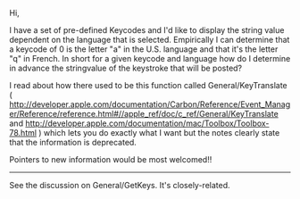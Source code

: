

Hi,

I have a set of pre-defined Keycodes and I'd like to display the string value dependent on the language that is selected. Empirically I can determine that a keycode of 0 is the letter "a" in the U.S. language and that it's the letter "q" in French. In short for a given keycode and language how do I determine in advance the stringvalue of the keystroke that will be posted?

I read about how there used to be this function called General/KeyTranslate ( http://developer.apple.com/documentation/Carbon/Reference/Event_Manager/Reference/reference.html#//apple_ref/doc/c_ref/General/KeyTranslate and http://developer.apple.com/documentation/mac/Toolbox/Toolbox-78.html ) which lets you do exactly what I want but the notes clearly state that the information is deprecated. 

Pointers to new information would be most welcomed!!

----

See the discussion on General/GetKeys. It's closely-related.